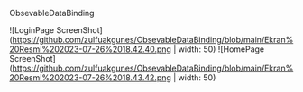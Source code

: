 ObsevableDataBinding

![LoginPage ScreenShot](https://github.com/zulfuakgunes/ObsevableDataBinding/blob/main/Ekran%20Resmi%202023-07-26%2018.42.40.png | width: 50)
![HomePage ScreenShot](https://github.com/zulfuakgunes/ObsevableDataBinding/blob/main/Ekran%20Resmi%202023-07-26%2018.43.42.png | width: 50)
